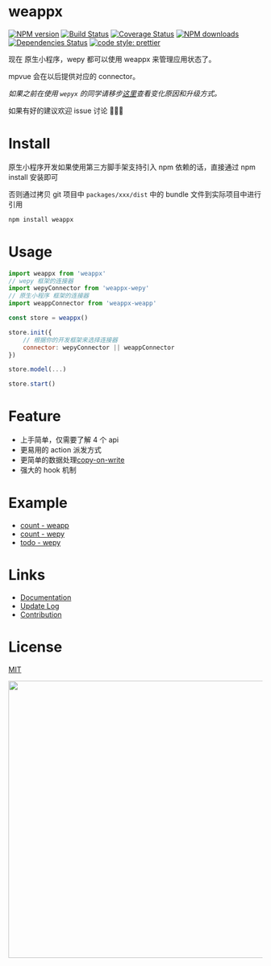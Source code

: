 # weappx
[![NPM version](https://img.shields.io/npm/v/weappx.svg?style=flat)](https://npmjs.org/package/
)
[![Build Status](https://travis-ci.org/tolerance-go/weappx.svg?branch=master)](https://travis-ci.org/tolerance-go/weappx)
[![Coverage Status](https://coveralls.io/repos/github/tolerance-go/weappx/badge.svg?branch=master)](https://coveralls.io/github/tolerance-go/weappx?branch=master)
[![NPM downloads](http://img.shields.io/npm/dm/weappx.svg?style=flat)](https://npmjs.org/package/weappx)
[![Dependencies Status](https://david-dm.org/tolerance-go/weappx/status.svg)](https://david-dm.org/tolerance-go/weappx)
[![code style: prettier](https://img.shields.io/badge/code_style-prettier-ff69b4.svg)](https://github.com/prettier/prettier)

现在 原生小程序，wepy 都可以使用 weappx 来管理应用状态了。

mpvue 会在以后提供对应的 connector。

*如果之前在使用 `wepyx` 的同学请移步[这里](https://github.com/tolerance-go/wepyx/blob/master/docs/WEPYX.md)查看变化原因和升级方式。*

如果有好的建议欢迎 issue 讨论 👏👏👏

# Install

原生小程序开发如果使用第三方脚手架支持引入 npm 依赖的话，直接通过 npm install 安装即可

否则通过拷贝 git 项目中 `packages/xxx/dist` 中的 bundle 文件到实际项目中进行引用

```zsh
npm install weappx
```

# Usage

```js
import weappx from 'weappx'
// wepy 框架的连接器
import wepyConnector from 'weappx-wepy'
// 原生小程序 框架的连接器
import weappConnector from 'weappx-weapp'

const store = weappx()

store.init({
    // 根据你的开发框架来选择连接器
    connector: wepyConnector || weappConnector
})

store.model(...)

store.start()
```

# Feature

- 上手简单，仅需要了解 4 个 api
- 更易用的 action 派发方式
- 更简单的数据处理[copy-on-write](https://en.wikipedia.org/wiki/Copy-on-write)
- 强大的 hook 机制

# Example

- [count - weapp](https://github.com/tolerance-go/wepyx/tree/master/examples/count-weapp)
- [count - wepy](https://github.com/tolerance-go/wepyx/tree/master/examples/count)
- [todo - wepy](https://github.com/tolerance-go/wepyx/tree/master/examples/todo)

# Links

- [Documentation](https://github.com/tolerance-go/wepyx/tree/master/docs/README.md)
- [Update Log](https://github.com/tolerance-go/weappx/blob/master/packages/weappx/CHANGELOG.md)
- [Contribution](https://github.com/tolerance-go/blog/issues/1#issue-313932480)

# License
[MIT](https://tldrlegal.com/license/mit-license)

<div align=center>
<image src='./assets/star.jpeg' width="550">
</div>
